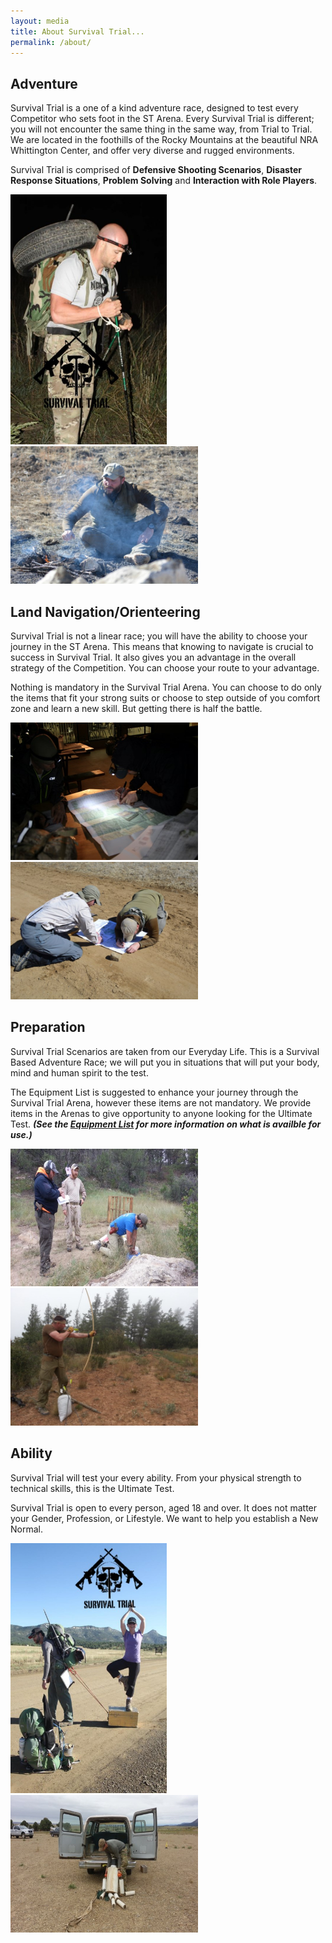 ```yaml
---
layout: media
title: About Survival Trial...
permalink: /about/
---
```





<h2 class="post-title">Adventure</h2>
  <p class="post-excerpt">Survival Trial is a one of a kind adventure race, designed to test every Competitor who sets foot in the ST Arena.  Every Survival Trial is different; you will not encounter the same thing in the same way, from Trial to Trial.  We are located in the foothills of the Rocky Mountains at the beautiful NRA Whittington Center, and offer very diverse and rugged environments.</p>
  
 
  <p>Survival Trial is comprised of <strong>Defensive Shooting Scenarios</strong>, <strong>Disaster Response Situations</strong>, <strong>Problem Solving</strong> and <strong>Interaction with Role Players</strong>.</p>
  
  <p><img src="/images/stfnt (8).jpg" alt="RubyRed" style="width:250px;height:400px"> <img src="/images/stfnt (2).JPG" alt="RubyRed" style="width:300px;height:220px"></p> 
  
 
 <h2 class="post-title">Land Navigation/Orienteering</h2> 
  <p class="post-excerpt">Survival Trial is not a linear race; you will have the ability to choose your journey in the ST Arena.  This means that knowing to navigate is crucial to success in Survival Trial.  It also gives you an advantage in the overall strategy of the Competition.  You can choose your route to your advantage. </p> 
  
   
  <p>Nothing is mandatory in the Survival Trial Arena. You can choose to do only the items that fit your strong suits or choose to step outside of you comfort zone and learn a new skill. But getting there is half the battle.</p> 
  
  <img src="/images/stfnt (6).JPG" alt="RubyRed" style="width:300px;height:220px"><img src="/images/stfnt (7).JPG" alt="RubyRed" style="width:300px;height:220px"> 
  

<h2 class="post-title">Preparation</h2> 
  <p class="post-excerpt">Survival Trial Scenarios are taken from our Everyday Life.  This is a Survival Based Adventure Race; we will put you in situations that will put your body, mind and human spirit to the test.</p> 
   
  <p>The Equipment List is suggested to enhance your journey through the Survival Trial Arena, however these items are not mandatory. We provide items in the Arenas to give opportunity to anyone looking for the Ultimate Test. <strong><em>(See the <a href="packinglist">Equipment List</a> for more information on what is availble for use.)</em></strong></p> 
  <p> <img src="/images/stfnt (4).jpg" alt="RubyRed" style="width:300px;height:220px"> <img src="/images/stfnt (5).jpg" alt="RubyRed" style="width:300px;height:220px"> </p>
  
  
<h2 class="post-title">Ability</h2> 
  <p class="post-excerpt">Survival Trial will test your every ability.  From your physical strength to technical skills, this is the Ultimate Test.</p> 
    
  <p>Survival Trial is open to every person, aged 18 and over.  It does not matter your Gender, Profession, or Lifestyle.  We want to help you establish a New Normal.</p> 
  
  <p><img src="/images/stfnt (1).jpg" alt="RubyRed" style="width:250px;height:400px"> <img src="/images/stfnt (3).jpg" alt="RubyRed" style="width:300px;height:220px"></p>
   
